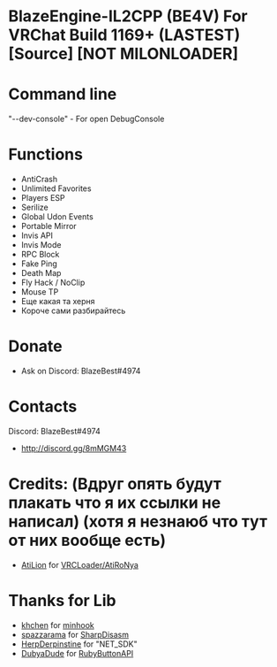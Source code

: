 # BlazeEngine-IL2CPP (BE4V) For VRChat Build 1169+ (LASTEST) [Source] [NOT MILONLOADER]

# Command line
"--dev-console" - For open DebugConsole

# Functions
- AntiCrash
- Unlimited Favorites
- Players ESP
- Serilize
- Global Udon Events
- Portable Mirror
- Invis API
- Invis Mode
- RPC Block
- Fake Ping
- Death Map
- Fly Hack / NoClip
- Mouse TP
- Еще какая та херня
- Короче сами разбирайтесь

# Donate
- Ask on Discord: BlazeBest#4974

# Contacts
Discord: BlazeBest#4974
- http://discord.gg/8mMGM43

# Credits: (Вдруг опять будут плакать что я их ссылки не написал) (хотя я незнаюб что тут от них вообще есть)
- [AtiLion](https://github.com/AtiLion) for [VRCLoader/AtiRoNya](https://github.com/AtiLion/AtiRoNya)

# Thanks for Lib
- [khchen](https://github.com/khchen) for [minhook](https://github.com/khchen/minhook)
- [spazzarama](https://github.com/spazzarama) for [SharpDisasm](https://github.com/spazzarama/SharpDisasm)
- [HerpDerpinstine](https://github.com/HerpDerpinstine) for "NET_SDK"
- [DubyaDude](https://github.com/DubyaDude) for [RubyButtonAPI](https://github.com/DubyaDude/RubyButtonAPI)
